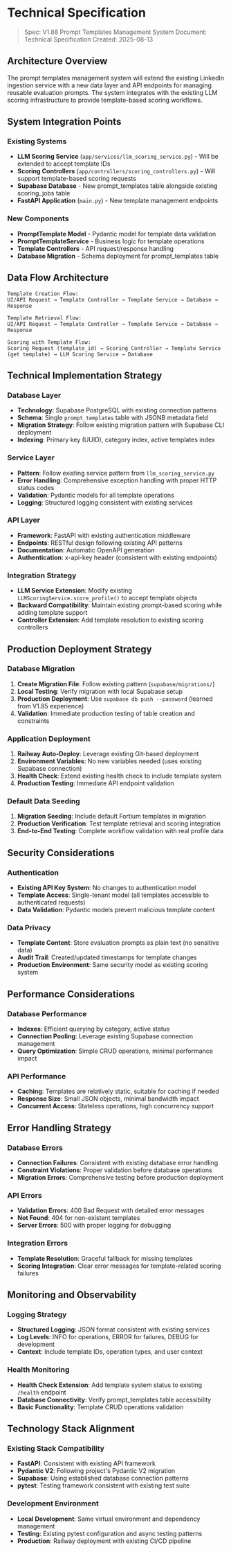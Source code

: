# Technical Specification

> Spec: V1.88 Prompt Templates Management System
> Document: Technical Specification
> Created: 2025-08-13

## Architecture Overview

The prompt templates management system will extend the existing LinkedIn ingestion service with a new data layer and API endpoints for managing reusable evaluation prompts. The system integrates with the existing LLM scoring infrastructure to provide template-based scoring workflows.

## System Integration Points

### Existing Systems
- **LLM Scoring Service** (`app/services/llm_scoring_service.py`) - Will be extended to accept template IDs
- **Scoring Controllers** (`app/controllers/scoring_controllers.py`) - Will support template-based scoring requests
- **Supabase Database** - New prompt_templates table alongside existing scoring_jobs table
- **FastAPI Application** (`main.py`) - New template management endpoints

### New Components
- **PromptTemplate Model** - Pydantic model for template data validation
- **PromptTemplateService** - Business logic for template operations
- **Template Controllers** - API request/response handling
- **Database Migration** - Schema deployment for prompt_templates table

## Data Flow Architecture

```
Template Creation Flow:
UI/API Request → Template Controller → Template Service → Database → Response

Template Retrieval Flow:
UI/API Request → Template Controller → Template Service → Database → Response

Scoring with Template Flow:
Scoring Request (template_id) → Scoring Controller → Template Service (get template) → LLM Scoring Service → Database
```

## Technical Implementation Strategy

### Database Layer
- **Technology**: Supabase PostgreSQL with existing connection patterns
- **Schema**: Single `prompt_templates` table with JSONB metadata field
- **Migration Strategy**: Follow existing migration pattern with Supabase CLI deployment
- **Indexing**: Primary key (UUID), category index, active templates index

### Service Layer
- **Pattern**: Follow existing service pattern from `llm_scoring_service.py`
- **Error Handling**: Comprehensive exception handling with proper HTTP status codes
- **Validation**: Pydantic models for all template operations
- **Logging**: Structured logging consistent with existing services

### API Layer
- **Framework**: FastAPI with existing authentication middleware
- **Endpoints**: RESTful design following existing API patterns
- **Documentation**: Automatic OpenAPI generation
- **Authentication**: x-api-key header (consistent with existing endpoints)

### Integration Strategy
- **LLM Service Extension**: Modify existing `LLMScoringService.score_profile()` to accept template objects
- **Backward Compatibility**: Maintain existing prompt-based scoring while adding template support
- **Controller Extension**: Add template resolution to existing scoring controllers

## Production Deployment Strategy

### Database Migration
1. **Create Migration File**: Follow existing pattern (`supabase/migrations/`)
2. **Local Testing**: Verify migration with local Supabase setup
3. **Production Deployment**: Use `supabase db push --password` (learned from V1.85 experience)
4. **Validation**: Immediate production testing of table creation and constraints

### Application Deployment
1. **Railway Auto-Deploy**: Leverage existing Git-based deployment
2. **Environment Variables**: No new variables needed (uses existing Supabase connection)
3. **Health Check**: Extend existing health check to include template system
4. **Production Testing**: Immediate API endpoint validation

### Default Data Seeding
1. **Migration Seeding**: Include default Fortium templates in migration
2. **Production Verification**: Test template retrieval and scoring integration
3. **End-to-End Testing**: Complete workflow validation with real profile data

## Security Considerations

### Authentication
- **Existing API Key System**: No changes to authentication model
- **Template Access**: Single-tenant model (all templates accessible to authenticated requests)
- **Data Validation**: Pydantic models prevent malicious template content

### Data Privacy
- **Template Content**: Store evaluation prompts as plain text (no sensitive data)
- **Audit Trail**: Created/updated timestamps for template changes
- **Production Environment**: Same security model as existing scoring system

## Performance Considerations

### Database Performance
- **Indexes**: Efficient querying by category, active status
- **Connection Pooling**: Leverage existing Supabase connection management
- **Query Optimization**: Simple CRUD operations, minimal performance impact

### API Performance
- **Caching**: Templates are relatively static, suitable for caching if needed
- **Response Size**: Small JSON objects, minimal bandwidth impact
- **Concurrent Access**: Stateless operations, high concurrency support

## Error Handling Strategy

### Database Errors
- **Connection Failures**: Consistent with existing database error handling
- **Constraint Violations**: Proper validation before database operations
- **Migration Errors**: Comprehensive testing before production deployment

### API Errors
- **Validation Errors**: 400 Bad Request with detailed error messages
- **Not Found**: 404 for non-existent templates
- **Server Errors**: 500 with proper logging for debugging

### Integration Errors
- **Template Resolution**: Graceful fallback for missing templates
- **Scoring Integration**: Clear error messages for template-related scoring failures

## Monitoring and Observability

### Logging Strategy
- **Structured Logging**: JSON format consistent with existing services
- **Log Levels**: INFO for operations, ERROR for failures, DEBUG for development
- **Context**: Include template IDs, operation types, and user context

### Health Monitoring
- **Health Check Extension**: Add template system status to existing `/health` endpoint
- **Database Connectivity**: Verify prompt_templates table accessibility
- **Basic Functionality**: Template CRUD operations validation

## Technology Stack Alignment

### Existing Stack Compatibility
- **FastAPI**: Consistent with existing API framework
- **Pydantic V2**: Following project's Pydantic V2 migration
- **Supabase**: Using established database connection patterns
- **pytest**: Testing framework consistent with existing test suite

### Development Environment
- **Local Development**: Same virtual environment and dependency management
- **Testing**: Existing pytest configuration and async testing patterns
- **Production**: Railway deployment with existing CI/CD pipeline
